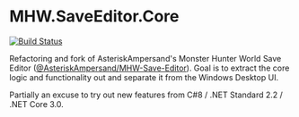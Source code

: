 # MHW.SaveEditor.Core
[![Build Status](https://dev.azure.com/bolte-17/MHW.SaveEditor.Core/_apis/build/status/bolte-17.MHW.SaveEditor.Core?branchName=master)](https://dev.azure.com/bolte-17/MHW.SaveEditor.Core/_build/latest?definitionId=1&branchName=master)

Refactoring and fork of AsteriskAmpersand's Monster Hunter World Save Editor ([@AsteriskAmpersand/MHW-Save-Editor](https://github.com/AsteriskAmpersand/MHW-Save-Editor)).
Goal is to extract the core logic and functionality out and separate it from the Windows Desktop UI.

Partially an excuse to try out new features from C#8 / .NET Standard 2.2 / .NET Core 3.0.
